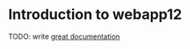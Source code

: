 # Introduction to webapp12

TODO: write [great documentation](http://jacobian.org/writing/what-to-write/)
